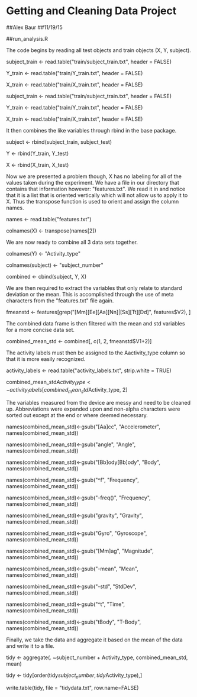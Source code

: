 # Getting and Cleaning Data Project

##Alex Baur
##11/19/15

##run_analysis.R

The code begins by reading all test objects and train objects (X, Y, subject).

subject_train <- read.table("train/subject_train.txt", header = FALSE)

Y_train <- read.table("train/Y_train.txt", header = FALSE)

X_train <- read.table("train/X_train.txt", header = FALSE)

subject_train <- read.table("train/subject_train.txt", header = FALSE)

Y_train <- read.table("train/Y_train.txt", header = FALSE)

X_train <- read.table("train/X_train.txt", header = FALSE)

It then combines the like variables through rbind in the base package.

subject <- rbind(subject_train, subject_test)

Y <- rbind(Y_train, Y_test)

X <- rbind(X_train, X_test)

Now we are presented a problem though, X has no labeling for all of the values taken during the experiment. We have a file in our
directory that contains that information however: "features.txt". We read it in and notice that it is a list that is oriented vertically which will not allow us to apply it to X. Thus the transpose function is used to orient and assign the column names.

names <- read.table("features.txt")

colnames(X) <- transpose(names[2])

We are now ready to combine all 3 data sets together.

colnames(Y) <- "Activity_type"

colnames(subject) <- "subject_number"

combined <- cbind(subject, Y, X)

We are then required to extract the variables that only relate to standard deviation or the mean. This is accomplished through the use
of meta characters from the "features.txt" file again.

fmeanstd <- features[grep("[Mm][Ee][Aa][Nn]|[Ss][Tt][Dd]", features$V2), ]

The combined data frame is then filtered with the mean and std variables for a more concise data set.

combined_mean_std <- combined[, c(1, 2, fmeanstd$V1+2)]

The activity labels must then be assigned to the Aactivity_type column so that it is more easily recognized.

activity_labels <- read.table("activity_labels.txt", strip.white = TRUE)

combined_mean_std$Activity_type <- activity_labels[combined_mean_std$Activity_type, 2]

The variables measured from the device are messy and need to be cleaned up. Abbreviations were expanded upon and non-alpha characters were sorted out except at the end or where deemed necessary.

names(combined_mean_std)<-gsub("[Aa]cc", "Accelerometer", names(combined_mean_std))

names(combined_mean_std)<-gsub("angle", "Angle", names(combined_mean_std))

names(combined_mean_std)<-gsub("[Bb]ody[Bb]ody", "Body", names(combined_mean_std))

names(combined_mean_std)<-gsub("^f", "Frequency", names(combined_mean_std))

names(combined_mean_std)<-gsub("-freq()", "Frequency", names(combined_mean_std))

names(combined_mean_std)<-gsub("gravity", "Gravity", names(combined_mean_std))

names(combined_mean_std)<-gsub("Gyro", "Gyroscope", names(combined_mean_std))

names(combined_mean_std)<-gsub("[Mm]ag", "Magnitude", names(combined_mean_std))

names(combined_mean_std)<-gsub("-mean", "Mean", names(combined_mean_std))

names(combined_mean_std)<-gsub("-std", "StdDev", names(combined_mean_std))

names(combined_mean_std)<-gsub("^t", "Time", names(combined_mean_std))

names(combined_mean_std)<-gsub("tBody", "T-Body", names(combined_mean_std))

Finally, we take the data and aggregate it based on the mean of the data and write it to a file.

tidy <- aggregate(. ~subject_number + Activity_type, combined_mean_std, mean)

tidy <- tidy[order(tidy$subject_number,tidy$Activity_type),]

write.table(tidy, file = "tidydata.txt", row.name=FALSE)
